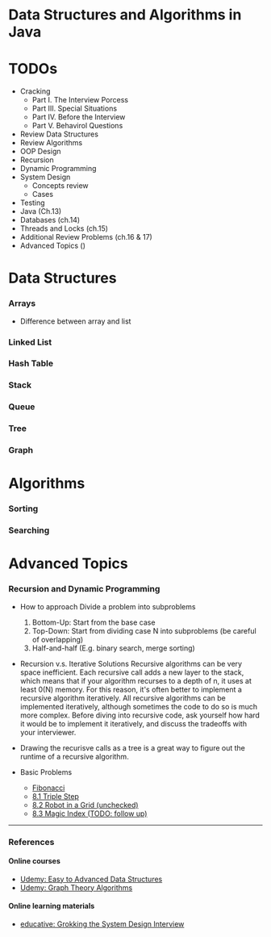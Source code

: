 # Data Structures and Algorithms in Java

# TODOs
* Cracking
    * Part I. The Interview Porcess
    * Part III. Special Situations
    * Part IV. Before the Interview
    * Part V. Behavirol Questions
* Review Data Structures
* Review Algorithms
* OOP Design
* Recursion
* Dynamic Programming
* System Design
    * Concepts review
    * Cases
* Testing
* Java (Ch.13)
* Databases (ch.14)
* Threads and Locks (ch.15)
* Additional Review Problems (ch.16 & 17)
* Advanced Topics ()

# Data Structures
### Arrays
* Difference between array and list

### Linked List

### Hash Table

### Stack

### Queue

### Tree

### Graph

# Algorithms
### Sorting

### Searching

# Advanced Topics
### Recursion and Dynamic Programming
* How to approach
Divide a problem into subproblems
    1. Bottom-Up: Start from the base case
    2. Top-Down: Start from dividing case N into subproblems (be careful of overlapping)
    3. Half-and-half (E.g. binary search, merge sorting)

* Recursion v.s. Iterative Solutions
Recursive algorithms can be very space inefficient. Each recursive call adds a new layer to the stack, which means that if your algorithm recurses to a depth of n, it uses at least 0(N) memory. 
For this reason, it's often better to implement a recursive algorithm iteratively. All recursive algorithms can be implemented iteratively, although sometimes the code to do so is much more complex. 
Before diving into recursive code, ask yourself how hard it would be to implement it iteratively, and discuss the tradeoffs with your interviewer.

* Drawing the recurisve calls as a tree is a great way to figure out the runtime of a recursive algorithm.

* Basic Problems
    * [Fibonacci](cracking/dynamic_programming/Fibonacci.java)
    * [8.1 Triple Step](cracking/dynamic_programming/TripleStep.java)
    * [8.2 Robot in a Grid (unchecked)](cracking/dynamic_programming/RobotInAGrid.java)
    * [8.3 Magic Index (TODO: follow up)](cracking/dynamic_programming/MagicIndex.java)

-----
### References
#### Online courses
* [Udemy: Easy to Advanced Data Structures](https://www.udemy.com/course/introduction-to-data-structures/)
* [Udemy: Graph Theory Algorithms](https://www.udemy.com/course/graph-theory-algorithms/)

#### Online learning materials
* [educative: Grokking the System Design Interview](https://www.educative.io/explore)